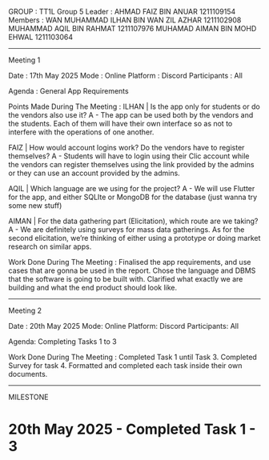 
GROUP   : TT1L Group 5
Leader  : AHMAD FAIZ BIN ANUAR 1211109154 
Members : WAN MUHAMMAD ILHAN BIN WAN ZIL AZHAR 1211102908
          MUHAMMAD AQIL BIN RAHMAT 1211107976
          MUHAMAD AIMAN BIN MOHD EHWAL 1211103064
******************************

Meeting 1

Date : 17th May 2025
Mode : Online
Platform : Discord
Participants : All 

Agenda : General App Requirements

Points Made During The Meeting : 
ILHAN | Is the app only for students or do the vendors also use it?
A  - The app can be used both by the vendors and the students. Each of them will have their own interface so as not to interfere with the operations of one another.

FAIZ | How would account logins work? Do the vendors have to register themselves?
A -  Students will have to login using their Clic account while the vendors can register themselves using the link provided by the admins or they can use an account provided by the admins.

AQIL | Which language are we using for the project? 
A - We will use Flutter for the app, and either SQLIte or MongoDB for the database (just wanna try some new stuff)

AIMAN | For the data gathering part (Elicitation), which route are we taking?
A - We are definitely using surveys for mass data gatherings. As for the second elicitation, we’re thinking of either using a prototype or doing market research on similar apps.

Work Done During The Meeting : 
Finalised the app requirements, and use cases that are gonna be used in the report. Chose the language and DBMS that the software is going to be built with. Clarified what exactly we are building and what the end product should look like.
*****************************
Meeting 2

Date : 20th May 2025
Mode: Online
Platform: Discord
Participants: All 

Agenda: Completing Tasks 1 to 3

Work Done During The Meeting : 
Completed Task 1 until Task 3. Completed Survey for task 4. Formatted and completed each task inside their own documents. 

****************************
MILESTONE
# 20th May 2025 - Completed Task 1 - 3

